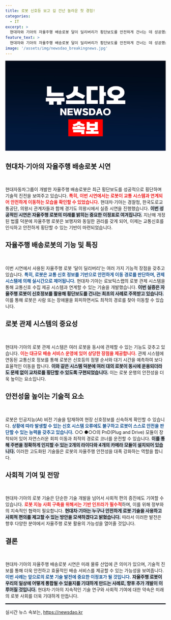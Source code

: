 ```yaml
---
title: 로봇 신호등 보고 길 건넌 놀라운 첫 경험!
categories:
  - IT
excerpt: >
  현대차와 기아의 자율주행 배송로봇 달이 딜리버리가 횡단보도를 안전하게 건너는 데 성공했습니다. 이 혁신적인 시연은 로봇이 교통신호 정보를 활용해 실시간 배송 서비스의 새로운 장을 열게 될 전망입니다.
feature_text: >
  현대차와 기아의 자율주행 배송로봇 달이 딜리버리가 횡단보도를 안전하게 건너는 데 성공했습니다. 이 혁신적인 시연은 로봇이 교통신호 정보를 활용해 실시간 배송 서비스의 새로운 장을 열게 될 전망입니다.
image: '/assets/img/newsdao_breakingnews.jpg'
---
```


<p><img src="/assets/img/newsdao_breakingnews.jpg" alt="ontimetimes 속보" /></p>

<h2 data-ke-size="size26">현대차·기아의 자율주행 배송로봇 시연</h2>

<p data-ke-size="size16">&nbsp;</p>

<p>현대자동차그룹이 개발한 자율주행 배송로봇은 최근 횡단보도를 성공적으로 횡단하며 기술적 진전을 보여주고 있습니다. <b><span style="color: #ee2323;">특히, 이번 시연에서는 로봇이 교통 시스템과 연계되어 안전하게 이동하는 모습을 확인할 수 있었습니다.</span></b> 현대차·기아는 경찰청, 한국도로교통공단, 의왕시 관계자들과 함께 경기도 의왕시에서 실증 시연을 진행했습니다. <b><span style="background-color: #21538527;">이번 성공적인 시연은 자율주행 로봇의 미래를 밝히는 중요한 이정표로 여겨집니다.</span></b> 지난해 개정된 법률 덕분에 자율주행 로봇은 보행자와 동일한 권리를 갖게 되어, 이제는 교통신호를 인식하고 안전하게 횡단할 수 있는 기반이 마련되었습니다. </p>

<h2 data-ke-size="size26">자율주행 배송로봇의 기능 및 특징</h2>

<p data-ke-size="size16">&nbsp;</p>

<p>이번 시연에서 사용된 자율주행 로봇 ‘달이 딜리버리’는 여러 가지 기능적 장점을 갖추고 있습니다. <b><span style="color: #1a5490;">특히, 로봇은 교통 신호 정보를 기반으로 안전하게 이동 경로를 판단하며, 관제 시스템에 의해 실시간으로 제어됩니다.</span></b> 현대차·기아는 로보틱스랩의 로봇 관제 시스템을 통해 교통신호 수집 제공 시스템과 연계할 수 있는 기술을 개발했습니다. <b><span style="background-color: #21538527;">이번 실증은 자율주행 로봇이 신호정보를 활용해 횡단보도를 건너는 최초의 사례로 주목받고 있습니다.</span></b> 이를 통해 로봇은 사람 또는 장애물을 회피하면서도 최적의 경로를 찾아 이동할 수 있습니다.</p>

<h2 data-ke-size="size26">로봇 관제 시스템의 중요성</h2>

<p data-ke-size="size16">&nbsp;</p>

<p>현대차·기아의 로봇 관제 시스템은 여러 로봇을 동시에 관제할 수 있는 기능도 갖추고 있습니다. <b><span style="color: #ee2323;">이는 대규모 배송 서비스 운영에 있어 상당한 장점을 제공합니다.</span></b> 관제 시스템에 연동된 교통신호 정보를 통해 로봇은 신호등의 점멸 순서와 대기 시간을 예측하여 보다 효율적인 이동을 합니다. <b><span style="background-color: #21538527;">이와 같은 시스템 덕분에 여러 대의 로봇이 동시에 운용되더라도 문제 없이 교차로를 횡단할 수 있도록 구현되었습니다.</span></b> 이는 로봇 운행의 안전성을 더욱 높이는 요소입니다.</p>

<h2 data-ke-size="size26">안전성을 높이는 기술적 요소</h2>

<p data-ke-size="size16">&nbsp;</p>

<p>로봇은 인공지능(AI) 비전 기술을 탑재하여 현장 신호정보를 신속하게 확인할 수 있습니다. <b><span style="color: #1a5490;">상황에 따라 발생할 수 있는 신호 시스템 오류에도 불구하고 로봇이 스스로 안전을 판단할 수 있는 능력을 갖추고 있습니다.</span></b> ○○ ●○○의 PnD(Plug and Drive) 모듈이 장착되어 있어 자연스러운 회피 이동과 최적의 경로로 코너를 운전할 수 있습니다. <b><span style="background-color: #21538527;">이를 통해 주변을 정확하게 인지할 수 있는 2개의 라이다와 4개의 카메라 모듈이 설치되어 있습니다.</span></b> 이러한 고도화된 기술들은 로봇의 자율주행 안전성을 대폭 강화하는 역할을 합니다.</p>

<h2 data-ke-size="size26">사회적 기여 및 전망</h2>

<p data-ke-size="size16">&nbsp;</p>

<p>현대차·기아의 로봇 기술은 단순한 기술 개발을 넘어서 사회적 편의 증진에도 기여할 수 있습니다. <b><span style="color: #ee2323;">로봇 지능 사회 구축을 위해서는 기반 인프라가 필수적</span></b>하며, 이를 위해 정부와의 지속적인 협력이 필요합니다. <b><span style="background-color: #21538527;">현대차·기아는 누구나 안전하게 로봇 기술을 사용하고 사회적 편의를 제고할 수 있는 방안을 모색하겠다고 밝혔습니다.</span></b> 따라서 이러한 발전은 향후 다양한 분야에서 자율주행 로봇 활용의 가능성을 열어줄 것입니다.</p>

<h2 data-ke-size="size26">결론</h2>

<p data-ke-size="size16">&nbsp;</p>

<p>현대차·기아의 자율주행 배송로봇 시연은 미래 물류 산업에 큰 의미가 있으며, 기술적 진보를 통해 더욱 안전하고 효율적인 배송 서비스를 제공할 수 있는 가능성을 보여줍니다. <b><span style="color: #1a5490;">이번 사례는 앞으로의 로봇 기술 발전에 중요한 이정표가 될 것입니다.</span></b> <b><span style="background-color: #21538527;">자율주행 로봇이 우리의 일상에 어떻게 통합될 수 있을지를 기대하게 만드는 사례로, 향후 추가 개발이 이루어질 것입니다.</span></b> 현대차·기아의 지속적인 기술 연구와 사회적 기여에 대한 약속은 미래의 로봇 사회를 더욱 기대하게 만듭니다.</p>

<hr style="border: 1px solid #21538527;"/>
실시간 뉴스 속보는, <a href="https://newsdao.kr" rel="dofollow">https://newsdao.kr</a>


